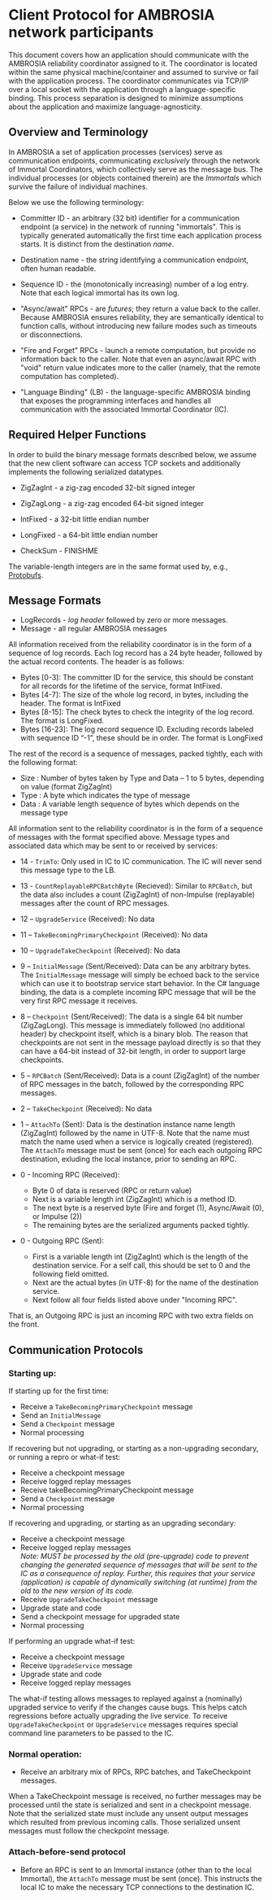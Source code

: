 ﻿
Client Protocol for AMBROSIA network participants
=================================================

This document covers how an application should communicate with the AMBROSIA
reliability coordinator assigned to it.  The coordinator is located within the
same physical machine/container and assumed to survive or fail with the
application process.  The coordinator communicates via TCP/IP over a local
socket with the application through a language-specific binding.  This process
separation is designed to minimize assumptions about the application and maximize
language-agnosticity.

Overview and Terminology
------------------------

In AMBROSIA a set of application processes (services) serve as communication
endpoints, communicating *exclusively* through the network of Immortal
Coordinators, which collectively serve as the message bus.  The individual
processes (or objects contained therein) are the *Immortals* which survive the
failure of individual machines.

Below we use the following terminology:

 * Committer ID - an arbitrary (32 bit) identifier for a communication endpoint
   (a service) in the network of running "immortals".  This is typically
   generated automatically the first time each application process starts.
   It is distinct from the destination *name*.

 * Destination name - the string identifying a communication endpoint, often
   human readable.

 * Sequence ID - the (monotonically increasing) number of a log entry. Note that
   each logical immortal has its own log.

 * "Async/await" RPCs - are *futures*; they return a value back to the
   caller.  Because AMBROSIA ensures reliability, they are semantically
   identical to function calls, without introducing new failure modes such as
   timeouts or disconnections.

 * "Fire and Forget" RPCs - launch a remote computation, but provide no
   information back to the caller.  Note that even an async/await RPC with
   "void" return value indicates more to the caller (namely, that the remote
   computation has completed).

 * "Language Binding" (LB) - the language-specific AMBROSIA binding that 
   exposes the programming interfaces and handles all communication with
   the associated Immortal Coordinator (IC).

Required Helper Functions
-------------------------

In order to build the binary message formats described below, we assume that the
new client software can access TCP sockets and additionally implements the
following serialized datatypes.

 * ZigZagInt  - a zig-zag encoded 32-bit signed integer
 * ZigZagLong - a zig-zag encoded 64-bit signed integer
 * IntFixed  - a 32-bit little endian number 
 * LongFixed - a 64-bit little endian number 

 * CheckSum - FINISHME

The variable-length integers are in the same format used by, e.g.,
[Protobufs](https://developers.google.com/protocol-buffers/docs/encoding).


Message Formats
---------------

 * LogRecords - *log header* followed by zero or more messages.
 * Message - all regular AMBROSIA messages

All information received from the reliability coordinator is in the form of a sequence of log records.
Each log record has a 24 byte header, followed by the actual record contents. The header is as follows:

 * Bytes [0-3]: The committer ID for the service, this should be constant for all records for the lifetime of the service, format IntFixed.
 * Bytes [4-7]: The size of the whole log record, in bytes, including the header. The format is IntFixed
 * Bytes [8-15]: The check bytes to check the integrity of the log record. The format is LongFixed.
 * Bytes [16-23]: The log record sequence ID. Excluding records labeled with sequence ID “-1”, these should be in order. The format is LongFixed

The rest of the record is a sequence of messages, packed tightly, each with the following format:

 * Size : Number of bytes taken by Type and Data – 1 to 5 bytes, depending on value (format ZigZagInt)
 * Type : A byte which indicates the type of message
 * Data : A variable length sequence of bytes which depends on the message type


All information sent to the reliability coordinator is in the form of a sequence of messages with the format specified above.
Message types and associated data which may be sent to or received by services:

 * 14 - `TrimTo`: Only used in IC to IC communication. The IC will never send this message type to the LB.

 * 13 - `CountReplayableRPCBatchByte` (Recieved): Similar to `RPCBatch`, but the data also includes a count (ZigZagInt)
   of non-Impulse (replayable) messages after the count of RPC messages.

 * 12 – `UpgradeService` (Received): No data

 * 11 – `TakeBecomingPrimaryCheckpoint` (Received): No data

 * 10 – `UpgradeTakeCheckpoint` (Received): No data

 * 9 – `InitialMessage` (Sent/Received): Data can be any arbitrary bytes. The `InitialMessage` message will simply be echoed back
   to the service which can use it to bootstrap service start behavior. In the C# language binding, the data is a complete incoming RPC
   message that will be the very first RPC message it receives. 

 * 8 – `Checkpoint` (Sent/Received): The data is a single 64 bit number (ZigZagLong).
   This message is immediately followed (no additional header) by checkpoint itself, 
   which is a binary blob.
   The reason that checkpoints are not sent in the message payload directly is
   so that they can have a 64-bit instead of 32-bit length, in order to support
   large checkpoints.

 * 5 – `RPCBatch` (Sent/Received): Data is a count (ZigZagInt) of the number of RPC messages in the batch, followed by the corresponding RPC messages.

 * 2 – `TakeCheckpoint` (Received): No data

 * 1 – `AttachTo` (Sent): Data is the destination instance name length (ZigZagInt) followed by the name in UTF-8. Note that the name must match the
       name used when a service is logically created (registered). The `AttachTo` message must be sent (once) for each each outgoing RPC destination,
       exluding the local instance, prior to sending an RPC.

 * 0 - Incoming RPC (Received):

   - Byte 0 of data is reserved (RPC or return value)
   - Next is a variable length int (ZigZagInt) which is a method ID.
   - The next byte is a reserved byte (Fire and forget (1), Async/Await (0), or Impulse (2))
   - The remaining bytes are the serialized arguments packed tightly.

 * 0 - Outgoing RPC (Sent):

   - First is a variable length int (ZigZagInt) which is the length of the destination service.  For a self call, this should be set to 0 and the following field omitted.
   - Next are the actual bytes (in UTF-8) for the name of the destination service.
   - Next follow all four fields listed above under "Incoming RPC".

That is, an Outgoing RPC is just an incoming RPC with two extra fields on the front.


Communication Protocols
-----------------------

### Starting up:

If starting up for the first time:

 * Receive a `TakeBecomingPrimaryCheckpoint` message
 * Send an `InitialMessage`
 * Send a `Checkpoint` message
 * Normal processing

If recovering but not upgrading, or starting as a non-upgrading secondary, or running a repro or what-if test:

 * Receive a checkpoint message
 * Receive logged replay messages
 * Receive takeBecomingPrimaryCheckpoint message
 * Send a `Checkpoint` message
 * Normal processing

If recovering and upgrading, or starting as an upgrading secondary:

 * Receive a checkpoint message
 * Receive logged replay messages 
   <br/>*Note: MUST be processed by the old (pre-upgrade) code to prevent changing the generated sequence
   of messages that will be sent to the IC as a consequence of replay. Further, this requires that your
   service (application) is capable of dynamically switching (at runtime) from the old to the new version of its code.*
 * Receive `UpgradeTakeCheckpoint` message
 * Upgrade state and code
 * Send a checkpoint message for upgraded state
 * Normal processing

If performing an upgrade what-if test:

 * Receive a checkpoint message
 * Receive `UpgradeService` message
 * Upgrade state and code
 * Receive logged replay messages

The what-if testing allows messages to replayed against a (nominally) upgraded service to verify if the changes cause bugs.
This helps catch regressions before actually upgrading the live service. To receive `UpgradeTakeCheckpoint` or `UpgradeService`
messages requires special command line parameters to be passed to the IC.

### Normal operation:

 * Receive an arbitrary mix of RPCs, RPC batches, and TakeCheckpoint messages.

When a TakeCheckpoint message is received, no further messages may be processed until the state is serialized and sent in a checkpoint message. Note that the serialized state must include any unsent output messages which resulted from previous incoming calls. Those serialized unsent messages must follow the checkpoint message.

### Attach-before-send protocol

* Before an RPC is sent to an Immortal instance (other than to the local Immortal), the `AttachTo` message must be sent (once).
  This instructs the local IC to make the necessary TCP connections to the destination IC.

